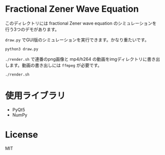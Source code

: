 # Fractional Zener Wave Equation
このディレクトリには fractional Zener wave equation のシミュレーションを行う3つのデモがあります。

`draw.py` でGUI版のシミュレーションを実行できます。かなり重たいです。

```bash
python3 draw.py
```

`./render.sh` で連番のpng画像と mp4/h264 の動画をimgディレクトリに書き出します。動画の書き出しには `ffmpeg` が必要です。

```bash
./render.sh
```

# 使用ライブラリ
- PyQt5
- NumPy

# License
MIT
